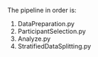 The pipeline in order is:
  1. DataPreparation.py
  2. ParticipantSelection.py
  3. Analyze.py
  4. StratifiedDataSplitting.py

